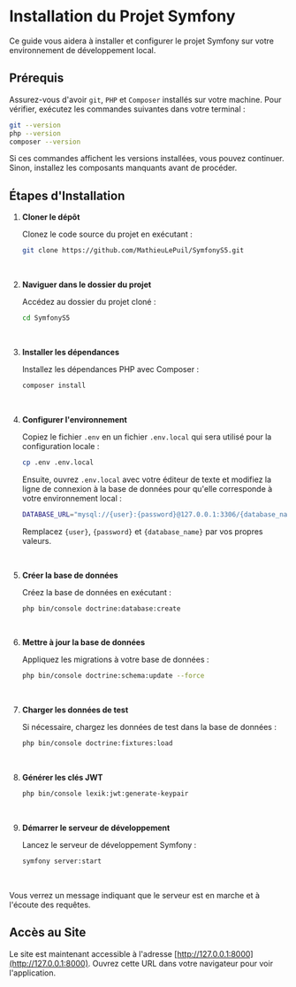 # Installation du Projet Symfony

Ce guide vous aidera à installer et configurer le projet Symfony sur votre environnement de développement local.

## Prérequis

Assurez-vous d'avoir `git`, `PHP` et `Composer` installés sur votre machine. Pour vérifier, exécutez les commandes suivantes dans votre terminal :

```bash
git --version
php --version
composer --version
```


Si ces commandes affichent les versions installées, vous pouvez continuer. Sinon, installez les composants manquants avant de procéder.

## Étapes d'Installation

1. **Cloner le dépôt**

   Clonez le code source du projet en exécutant :

    ```bash
   git clone https://github.com/MathieuLePuil/SymfonyS5.git
    ```
<br>

2. **Naviguer dans le dossier du projet**

    Accédez au dossier du projet cloné :

    ```bash
    cd SymfonyS5
    ```
<br>


3. **Installer les dépendances**

    Installez les dépendances PHP avec Composer :

    ```bash
    composer install
    ```
<br>


4. **Configurer l'environnement**

    Copiez le fichier `.env` en un fichier `.env.local` qui sera utilisé pour la configuration locale :
    
    ```bash
    cp .env .env.local
    ```

    Ensuite, ouvrez `.env.local` avec votre éditeur de texte et modifiez la ligne de connexion à la base de données pour qu'elle corresponde à votre environnement local :

    ```bash
    DATABASE_URL="mysql://{user}:{password}@127.0.0.1:3306/{database_name}?serverVersion=8.0.32&charset=utf8mb4"
    ```
    
   Remplacez `{user}`, `{password}` et `{database_name}` par vos propres valeurs.

<br>

5. **Créer la base de données**

    Créez la base de données en exécutant :

    ```bash
    php bin/console doctrine:database:create
    ```
<br>

6. **Mettre à jour la base de données**

    Appliquez les migrations à votre base de données :
    
    ```bash
    php bin/console doctrine:schema:update --force
    ```
<br>

7. **Charger les données de test**

    Si nécessaire, chargez les données de test dans la base de données :
    
    ```bash
    php bin/console doctrine:fixtures:load
    ```
<br>

8. **Générer les clés JWT**
    
    ```bash
    php bin/console lexik:jwt:generate-keypair
    ```
<br>


9. **Démarrer le serveur de développement**

    Lancez le serveur de développement Symfony :
    
    ```bash
    symfony server:start
    ```
<br>


Vous verrez un message indiquant que le serveur est en marche et à l'écoute des requêtes.

## Accès au Site

Le site est maintenant accessible à l'adresse [http://127.0.0.1:8000](http://127.0.0.1:8000). Ouvrez cette URL dans votre navigateur pour voir l'application.
